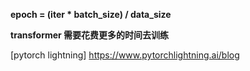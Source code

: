 **epoch = (iter * batch_size) / data_size**

**transformer 需要花费更多的时间去训练**

[pytorch lightning] https://www.pytorchlightning.ai/blog
